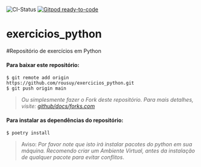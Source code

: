 ![CI-Status](https://github.com/rousuy/exercicios_python/actions/workflows/main.yml/badge.svg)
[![Gitpod ready-to-code](https://img.shields.io/badge/Gitpod-ready--to--code-908a85?logo=gitpod)](
https://gitpod.io/#https://github.com/rousuy/uri-online-judge.git)
# exercicios_python
#Repositório de exercícios em Python

#### Para baixar este repositório:
```
$ git remote add origin https://github.com/rousuy/exercicios_python.git
$ git push origin main
```
> *Ou simplesmente fazer o Fork deste repositório. 
> Para mais detalhes, visite: [github/docs/forks.com](https://docs.github.com/pt/get-started/quickstart/fork-a-rep)*
#### Para instalar as dependências do repositório:
```
$ poetry install
```
> Aviso: *Por favor note que isto irá instalar pacotes do python em sua máquina. 
> Recomendo criar um Ambiente Virtual, antes da instalação de qualquer pacote
> para evitar conflitos*.